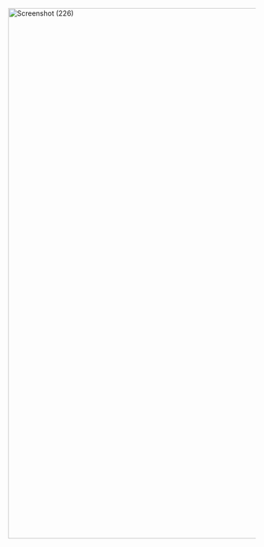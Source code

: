 <img width="1920" height="1080" alt="Screenshot (226)" src="https://github.com/user-attachments/assets/d1541aa6-1bdb-4c0e-b5bc-d1ced9ad1d0a" />
